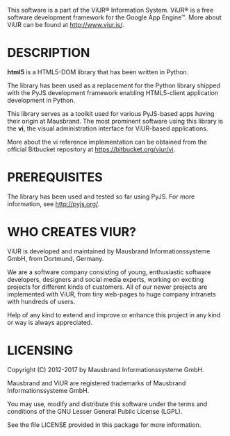 This software is a part of the ViUR® Information System.
ViUR® is a free software development framework for the Google App Engine™.
More about ViUR can be found at http://www.viur.is/.

DESCRIPTION
===========

**html5** is a HTML5-DOM library that has been written in Python.

The library has been used as a replacement for the Python library shipped with
the PyJS development framework enabling HTML5-client application development
in Python.

This library serves as a toolkit used for various PyJS-based apps having their
origin at Mausbrand. The most prominent software using this library is the
**vi**, the visual administration interface for ViUR-based applications.

More about the vi reference implementation can be obtained from the official
Bitbucket repository at https://bitbucket.org/viur/vi.

PREREQUISITES
=============

The library has been used and tested so far using PyJS.
For more information, see http://pyjs.org/.

WHO CREATES VIUR?
=================

ViUR is developed and maintained by Mausbrand Informationssysteme GmbH,
from Dortmund, Germany.

We are a software company consisting of young, enthusiastic software
developers, designers and social media experts, working on exciting
projects for different kinds of customers. All of our newer projects are
implemented with ViUR, from tiny web-pages to huge company intranets with
hundreds of users.

Help of any kind to extend and improve or enhance this project in any kind or
way is always appreciated.

LICENSING
=========

Copyright (C) 2012-2017 by Mausbrand Informationssysteme GmbH.

Mausbrand and ViUR are registered trademarks of
Mausbrand Informationssysteme GmbH.

You may use, modify and distribute this software under the terms and
conditions of the GNU Lesser General Public License (LGPL).

See the file LICENSE provided in this package for more information.
